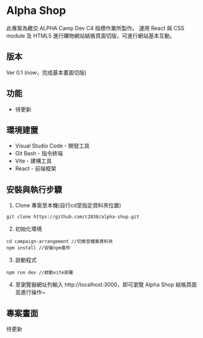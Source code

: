 # Alpha Shop
此專案為繳交 ALPHA Camp Dev C4 指標作業所製作。
運用 React 與 CSS module 及 HTML5 進行購物網站結帳頁面切版，可進行網站基本互動。


## 版本
Ver 0.1 (now，完成基本畫面切版)


## 功能
* 待更新



## 環境建置
* Visual Studio Code - 開發工具
* Git Bash - 指令終端
* Vite - 建構工具
* React - 前端框架


## 安裝與執行步驟
1. Clone 專案至本機(自行cd至指定資料夾位置)
```
git clone https://github.com/c2838/alpha-shop.git
```
2. 初始化環境
```
cd campaign-arrangement //切換至檔案資料夾
npm install //安裝npm套件
```
3. 啟動程式
```
npm run dev //啟動vite部署
```
4. 至瀏覽器網址列輸入 http://localhost:3000，即可瀏覽 Alpha Shop 結帳頁面並進行操作~


## 專案畫面
待更新
